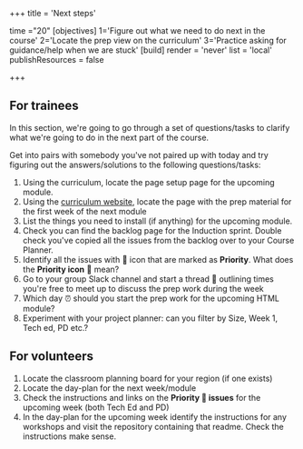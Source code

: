 +++
title = 'Next steps'

time ="20"
[objectives]
    1='Figure out what we need to do next in the course'
    2='Locate the prep view on the curriculum'
    3='Practice asking for guidance/help when we are stuck'
[build]
  render = 'never'
  list = 'local'
  publishResources = false

+++

## For trainees

In this section, we're going to go through a set of questions/tasks to clarify what we're going to do in the next part of the course.

Get into pairs with somebody you've not paired up with today and try figuring out the answers/solutions to the following questions/tasks:

1. Using the curriculum, locate the page setup page for the upcoming module.
1. Using the [curriculum website](https://curriculum.codeyourfuture.io/), locate the page with the prep material for the first week of the next module
1. List the things you need to install (if anything) for the upcoming module.
1. Check you can find the backlog page for the Induction sprint. Double check you've copied all the issues from the backlog over to your Course Planner.
1. Identify all the issues with 🔑 icon that are marked as **Priority**. What does the **Priority icon** 🔑 mean?
1. Go to your group Slack channel and start a thread 🧵 outlining times you're free to meet up to discuss the prep work during the week
1. Which day ⏰ should you start the prep work for the upcoming HTML module?
1. Experiment with your project planner: can you filter by Size, Week 1, Tech ed, PD etc.?

## For volunteers

1. Locate the classroom planning board for your region (if one exists)
1. Locate the day-plan for the next week/module
1. Check the instructions and links on the **Priority 🔑 issues** for the upcoming week (both Tech Ed and PD)
1. In the day-plan for the upcoming week identify the instructions for any workshops and visit the repository containing that readme. Check the instructions make sense.
